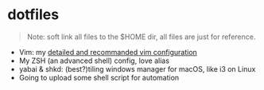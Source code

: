 # dotfiles
> Note: soft link all files to the $HOME dir, all files are just for reference.

* Vim: my [detailed and recommanded vim configuration](https://github.com/chang2000/rolling-vimrc)
* My ZSH (an advanced shell) config, love alias
* yabai & shkd: (best?)tiling windows manager for macOS, like i3 on Linux
* Going to upload some shell script for automation

